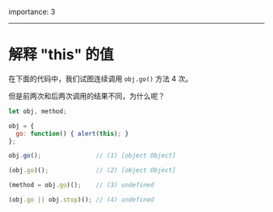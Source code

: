 importance: 3

---

# 解释 "this" 的值

在下面的代码中，我们试图连续调用 `obj.go()` 方法 4 次。

但是前两次和后两次调用的结果不同，为什么呢？

```js no-beautify
let obj, method;

obj = {
  go: function() { alert(this); }
};

obj.go();               // (1) [object Object]

(obj.go)();             // (2) [object Object]

(method = obj.go)();    // (3) undefined

(obj.go || obj.stop)(); // (4) undefined
```

